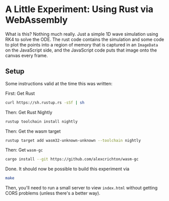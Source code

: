 # A Little Experiment: Using Rust via WebAssembly

What is this? Nothing much really. Just a simple 1D wave simulation using RK4 to solve the ODE. The rust code contains the simulation and some code to plot the points into a region of memory that is captured in an `ImageData` on the JavaScript side, and the JavaScript code puts that image onto the canvas every frame.

## Setup

Some instructions valid at the time this was written:

First: Get Rust

```sh
curl https://sh.rustup.rs -sSf | sh
```

Then: Get Rust Nightly

```sh
rustup toolchain install nightly
```

Then: Get the wasm target

```sh
rustup target add wasm32-unknown-unknown --toolchain nightly
```

Then: Get `wasm-gc`

```sh
cargo install --git https://github.com/alexcrichton/wasm-gc
```

Done. It should now be possible to build this experiment via

```sh
make
```

Then, you'll need to run a small server to view `index.html` without getting CORS problems (unless there's a better way).
